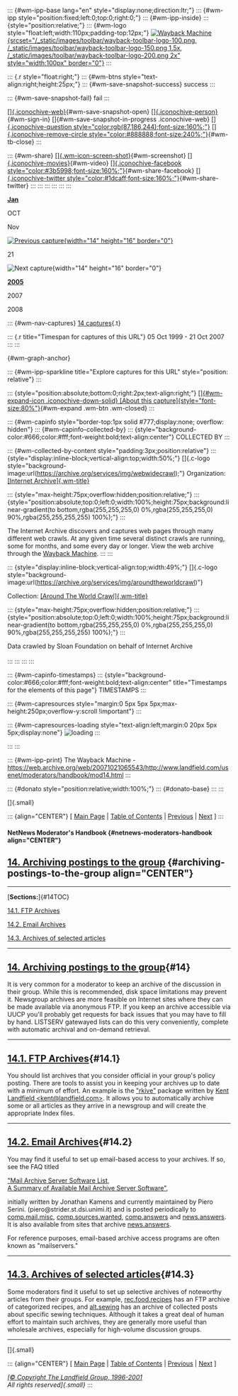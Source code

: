 ::: {#wm-ipp-base lang="en" style="display:none;direction:ltr;"}
::: {#wm-ipp style="position:fixed;left:0;top:0;right:0;"}
::: {#wm-ipp-inside}
::: {style="position:relative;"}
::: {#wm-logo style="float:left;width:110px;padding-top:12px;"}
[![Wayback
Machine](/_static/images/toolbar/wayback-toolbar-logo-200.png){srcset="/_static/images/toolbar/wayback-toolbar-logo-100.png, /_static/images/toolbar/wayback-toolbar-logo-150.png 1.5x, /_static/images/toolbar/wayback-toolbar-logo-200.png 2x"
style="width:100px" border="0"}](/web/ "Wayback Machine home page")
:::

::: {.r style="float:right;"}
::: {#wm-btns style="text-align:right;height:25px;"}
::: {#wm-save-snapshot-success}
success
:::

::: {#wm-save-snapshot-fail}
fail
:::

[[]{.iconochive-web}](# "Share via My Web Archive"){#wm-save-snapshot-open}
[[]{.iconochive-person}](https://archive.org/account/login.php "Sign In"){#wm-sign-in}
[]{#wm-save-snapshot-in-progress .iconochive-web}
[[]{.iconochive-question
style="color:rgb(87,186,244);font-size:160%;"}](http://faq.web.archive.org/ "Get some help using the Wayback Machine")
[[]{.iconochive-remove-circle
style="color:#888888;font-size:240%;"}](#close "Close the toolbar"){#wm-tb-close}
:::

::: {#wm-share}
[[]{.wm-icon-screen-shot}](/web/20071021065543/http://web.archive.org/screenshot/http://www.landfield.com/usenet/moderators/handbook/mod14.html "screenshot"){#wm-screenshot}
[[]{.iconochive-movies}](# "video"){#wm-video} [[]{.iconochive-facebook
style="color:#3b5998;font-size:160%;"}](# "Share on Facebook"){#wm-share-facebook}
[[]{.iconochive-twitter
style="color:#1dcaff;font-size:160%;"}](# "Share on Twitter"){#wm-share-twitter}
:::
:::
:::
:::
:::
:::

[**Jan**](https://web.archive.org/web/20050125125251/http://www.landfield.com:80/usenet/moderators/handbook/mod14.html "25 Jan 2005")

OCT

Nov

[![Previous
capture](/_static/images/toolbar/wm_tb_prv_on.png){width="14"
height="16"
border="0"}](https://web.archive.org/web/20050125125251/http://www.landfield.com:80/usenet/moderators/handbook/mod14.html "12:52:51 Jan 25, 2005")

21

![Next capture](/_static/images/toolbar/wm_tb_nxt_off.png){width="14"
height="16" border="0"}

[**2005**](https://web.archive.org/web/20050125125251/http://www.landfield.com:80/usenet/moderators/handbook/mod14.html "25 Jan 2005")

2007

2008

::: {#wm-nav-captures}
[14
captures](/web/20071021065543*/http://www.landfield.com/usenet/moderators/handbook/mod14.html "See a list of every capture for this URL"){.t}

::: {.r title="Timespan for captures of this URL"}
05 Oct 1999 - 21 Oct 2007
:::
:::

[](){#wm-graph-anchor}

::: {#wm-ipp-sparkline title="Explore captures for this URL" style="position: relative"}
:::

::: {style="position:absolute;bottom:0;right:2px;text-align:right;"}
[[]{#wm-expand-icon .iconochive-down-solid} [About this
capture]{style="font-size:80%"}](#expand){#wm-expand .wm-btn .wm-closed}
:::

::: {#wm-capinfo style="border-top:1px solid #777;display:none; overflow: hidden"}
::: {#wm-capinfo-collected-by}
::: {style="background-color:#666;color:#fff;font-weight:bold;text-align:center"}
COLLECTED BY
:::

::: {#wm-collected-by-content style="padding:3px;position:relative"}
::: {style="display:inline-block;vertical-align:top;width:50%;"}
[]{.c-logo
style="background-image:url(https://archive.org/services/img/webwidecrawl);"}
Organization: [[Internet
Archive]{.wm-title}](https://archive.org/details/webwidecrawl)

::: {style="max-height:75px;overflow:hidden;position:relative;"}
::: {style="position:absolute;top:0;left:0;width:100%;height:75px;background:linear-gradient(to bottom,rgba(255,255,255,0) 0%,rgba(255,255,255,0) 90%,rgba(255,255,255,255) 100%);"}
:::

The Internet Archive discovers and captures web pages through many
different web crawls. At any given time several distinct crawls are
running, some for months, and some every day or longer. View the web
archive through the [Wayback Machine](http://archive.org/web/web.php).
:::
:::

::: {style="display:inline-block;vertical-align:top;width:49%;"}
[]{.c-logo
style="background-image:url(https://archive.org/services/img/aroundtheworldcrawl)"}

<div>

Collection: [[Around The World
Crawl]{.wm-title}](https://archive.org/details/aroundtheworldcrawl)

</div>

::: {style="max-height:75px;overflow:hidden;position:relative;"}
::: {style="position:absolute;top:0;left:0;width:100%;height:75px;background:linear-gradient(to bottom,rgba(255,255,255,0) 0%,rgba(255,255,255,0) 90%,rgba(255,255,255,255) 100%);"}
:::

Data crawled by Sloan Foundation on behalf of Internet Archive\
\
:::
:::
:::
:::

::: {#wm-capinfo-timestamps}
::: {style="background-color:#666;color:#fff;font-weight:bold;text-align:center" title="Timestamps for the elements of this page"}
TIMESTAMPS
:::

<div>

::: {#wm-capresources style="margin:0 5px 5px 5px;max-height:250px;overflow-y:scroll !important"}
:::

::: {#wm-capresources-loading style="text-align:left;margin:0 20px 5px 5px;display:none"}
![loading](/_static/images/loading.gif)
:::

</div>
:::
:::

::: {#wm-ipp-print}
The Wayback Machine -
https://web.archive.org/web/20071021065543/http://www.landfield.com/usenet/moderators/handbook/mod14.html
:::

::: {#donato style="position:relative;width:100%;"}
::: {#donato-base}
:::
:::

[]{.small}

::: {align="CENTER"}
\[ [Main
Page](/web/20071021065543/http://www.landfield.com/usenet/moderators/handbook/)
\| [Table of
Contents](/web/20071021065543/http://www.landfield.com/usenet/moderators/handbook/modtoc.html)
\|
[Previous](/web/20071021065543/http://www.landfield.com/usenet/moderators/handbook/mod13.html)
\|
[Next](/web/20071021065543/http://www.landfield.com/usenet/moderators/handbook/mod15.html)
\]
:::

#### NetNews Moderator\'s Handbook {#netnews-moderators-handbook align="CENTER"}

## [14. Archiving postings to the group](#14) {#archiving-postings-to-the-group align="CENTER"}

------------------------------------------------------------------------

[**Sections:**]{#14TOC}

[14.1. FTP Archives](#14.1)

[14.2. Email Archives](#14.2)

[14.3. Archives of selected articles](#14.3)

------------------------------------------------------------------------

## [14. Archiving postings to the group](#14TOC){#14}

It is very common for a moderator to keep an archive of the discussion
in their group. While this is recommended, disk space limitations may
prevent it. Newsgroup archives are more feasible on Internet sites where
they can be made available via anonymous FTP. If you keep an archive
accessible via UUCP you\'ll probably get requests for back issues that
you may have to fill by hand. LISTSERV gatewayed lists can do this very
conveniently, complete with automatic archival and on-demand retrieval.

------------------------------------------------------------------------

## [14.1. FTP Archives](#14TOC){#14.1}

You should list archives that you consider official in your group\'s
policy posting. There are tools to assist you in keeping your archives
up to date with a minimum of effort. An example is the
[\"rkive\"](https://web.archive.org/web/20071021065543/http://www.landfield.com/rkive/)
package written by [Kent Landfield
\<kent\@landfield.com>](https://web.archive.org/web/20071021065543/mailto:kent@landfield.com).
It allows you to automatically archive some or all articles as they
arrive in a newsgroup and will create the appropriate Index files.

------------------------------------------------------------------------

## [14.2. Email Archives](#14TOC){#14.2}

You may find it useful to set up email-based access to your archives. If
so, see the FAQ titled

[\"Mail Archive Server Software List,\
A Summary of Available Mail Archive Server
Software\"](https://web.archive.org/web/20071021065543/http://www.faqs.org/faqs/mail/archive-servers/faq/),

initially written by Jonathan Kamens and currently maintained by Piero
Serini. (piero\@strider.st.dsi.unimi.it) and is posted periodically to
[comp.mail.misc](https://web.archive.org/web/20071021065543/news:comp.mail.misc),
[comp.sources.wanted](https://web.archive.org/web/20071021065543/news:comp.sources.wanted),
[comp.answers](https://web.archive.org/web/20071021065543/news:comp.answers)
and
[news.answers](https://web.archive.org/web/20071021065543/news:news.answers).
It is also available from sites that archive
[news.answers](https://web.archive.org/web/20071021065543/news:news.answers).

For reference purposes, email-based archive access programs are often
known as \"mailservers.\"

------------------------------------------------------------------------

## [14.3. Archives of selected articles](#14TOC){#14.3}

Some moderators find it useful to set up selective archives of
noteworthy articles from their groups. For example,
[rec.food.recipes](https://web.archive.org/web/20071021065543/news:rec.food.recipes)
has an FTP archive of categorized recipes, and
[alt.sewing](https://web.archive.org/web/20071021065543/news:alt.sewing)
has an archive of collected posts about specific sewing techniques.
Although it takes a great deal of human effort to maintain such
archives, they are generally more useful than wholesale archives,
especially for high-volume discussion groups.

------------------------------------------------------------------------

[]{.small}

::: {align="CENTER"}
\[ [Main
Page](/web/20071021065543/http://www.landfield.com/usenet/moderators/handbook/handbook.html)
\| [Table of
Contents](/web/20071021065543/http://www.landfield.com/usenet/moderators/handbook/modtoc.html)
\|
[Previous](/web/20071021065543/http://www.landfield.com/usenet/moderators/handbook/mod13.html)
\|
[Next](/web/20071021065543/http://www.landfield.com/usenet/moderators/handbook/mod15.html)
\]

*[[© Copyright The Landfield Group,
1996-2001](/web/20071021065543/http://www.landfield.com/copyright.html)\
All rights reserved]{.small}*
:::
